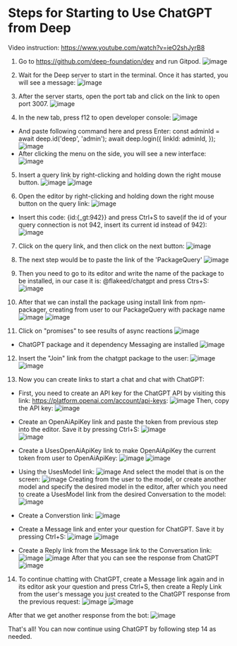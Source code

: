 # Steps for Starting to Use ChatGPT from Deep



Video instruction: https://www.youtube.com/watch?v=ieO2shJyrB8

1. Go to https://github.com/deep-foundation/dev and run Gitpod.
![image](https://user-images.githubusercontent.com/58123600/228636978-0b838aef-43a8-47e1-af20-8ef08911f664.png)

2. Wait for the Deep server to start in the terminal. Once it has started, you will see a message:
![image](https://user-images.githubusercontent.com/58123600/228638401-df7c85da-f5a0-4158-a050-4d6508d3daec.png)
 
3. After the server starts, open the port tab and click on the link to open port 3007.
![image](https://user-images.githubusercontent.com/58123600/228638897-f6373709-ab72-4903-b624-95747d3bff22.png)

4. In the new tab, press f12 to open developer console:
![image](https://user-images.githubusercontent.com/58123600/230727268-3c3e04d4-caca-40cc-8aba-9feba6c20672.png)
* And paste following command here and press Enter:
 const adminId = await deep.id('deep', 'admin');
 await deep.login({
  linkId: adminId,
 });
![image](https://user-images.githubusercontent.com/58123600/230727312-98da474c-a84d-4b79-9b61-af02d7443cdf.png)
* After clicking the menu on the side, you will see a new interface:
![image](https://user-images.githubusercontent.com/58123600/230727327-6296a9cf-089d-465e-a6ac-e9e1091bdeb8.png)

5. Insert a query link by right-clicking and holding down the right mouse button.
![image](https://user-images.githubusercontent.com/58123600/230727395-56c7be3e-8b3a-49be-80df-d2b44d41ff28.png)
![image](https://user-images.githubusercontent.com/58123600/230727446-7d6cd1f8-beb5-4136-b8d7-35ea852b7738.png)

6. Open the editor by right-clicking and holding down the right mouse button on the query link:
![image](https://user-images.githubusercontent.com/58123600/230727482-ba1bcc24-48af-4043-a87a-557dbe38d06c.png)
* Insert this code: {id:{_gt:942}} and press Ctrl+S to save(if the id of your query connection is not 942, insert its current id instead of 942):
![image](https://user-images.githubusercontent.com/58123600/230727530-340b545a-f1c5-435c-8549-19afd99ec853.png)

7. Click on the query link, and then click on the next button:
![image](https://user-images.githubusercontent.com/58123600/230727581-3663d465-6ec5-44bb-8de7-11935411d092.png)

<!-- 8. The next step is to open the packager and find the chatgpt package in the "not installed" section:
![image](https://user-images.githubusercontent.com/58123600/228643018-52128c0a-c850-4bea-9ae5-0ca4a59d93be.png)
![image](https://user-images.githubusercontent.com/58123600/228643113-e6a8f64b-bbd9-4409-a6eb-5b3655b6bcd3.png) -->

8. The next step would be to paste the link of the 'PackageQuery'
![image](https://user-images.githubusercontent.com/58123600/230727623-610fd438-bea8-4d2c-bb88-a1cfe34aec30.png)

9. Then you need to go to its editor and write the name of the package to be installed, in our case it is: @flakeed/chatgpt and press Ctrs+S:
![image](https://user-images.githubusercontent.com/58123600/230727643-3cd76a84-a250-45aa-9d65-6aab18df329a.png)

10. After that we can install the package using install link from npm-packager, creating from user to our PackageQuery with package name
![image](https://user-images.githubusercontent.com/58123600/230727677-1e375892-e0b9-49af-bd97-31cfb66d6c5f.png)
![image](https://user-images.githubusercontent.com/58123600/230727717-4b840fd3-a03e-4f91-9932-d7b2b6edd4d3.png)

11. Click on "promises" to see results of async reactions
![image](https://user-images.githubusercontent.com/58123600/230727949-b35d5432-f15a-4548-9453-ad525d3d8227.png)
* ChatGPT package and it dependency Messaging are installed
![image](https://user-images.githubusercontent.com/58123600/230727965-46d901e2-22b1-43c4-96eb-3e99ca9d11f4.png)

12. Insert the "Join" link from the chatgpt package to the user:
![image](https://user-images.githubusercontent.com/58123600/230728023-08853cd1-4304-4c95-9bf9-0c9384b160c0.png)
![image](https://user-images.githubusercontent.com/58123600/230728028-c36de826-a3ad-4a22-9ad9-f60a4d42f4e4.png)

13. Now you can create links to start a chat and chat with ChatGPT:
* First, you need to create an API key for the ChatGPT API by visiting this link: https://platform.openai.com/account/api-keys:
![image](https://user-images.githubusercontent.com/58123600/228636188-df420f07-e112-4395-a260-bb8af2e238f6.png)
Then, copy the API key:
![image](https://user-images.githubusercontent.com/58123600/228636391-f038806c-afd9-456b-904c-d8ad5822d3b0.png)

* Create an OpenAiApiKey link and paste the token from previous step into the editor. Save it by pressing Ctrl+S:
![image](https://user-images.githubusercontent.com/58123600/230728071-03108fdc-2932-4c16-bb5a-bcee38431172.png)   
![image](https://user-images.githubusercontent.com/58123600/230728120-e46b18b8-25fe-42bd-baf0-c25a8d1a396d.png)
    
* Create a UsesOpenAiApiKey link to make OpenAiApiKey the current token from user to OpenAiApiKey:
![image](https://user-images.githubusercontent.com/58123600/230728181-a5614da1-e03c-4606-be06-9b9b64d6b122.png)
![image](https://user-images.githubusercontent.com/58123600/230728237-978ee823-7fb5-4f78-ad77-d84cbdf7b286.png)
    
* Using the UsesModel link:
![image](https://user-images.githubusercontent.com/58123600/230728267-7d31b8e8-23f0-466a-8bd9-5460af962732.png)
And select the model that is on the screen:
![image](https://user-images.githubusercontent.com/58123600/230728288-ae2e9cd7-1533-4812-8524-20e4a0733d30.png)
Creating from the user to the model, or create another model and specify the desired model in the editor, after which you need to create a UsesModel link from the desired Conversation to the model:
![image](https://user-images.githubusercontent.com/58123600/230728427-43385679-9eb9-433e-97c0-360228205e15.png)
  
* Create a Converstion link:
![image](https://user-images.githubusercontent.com/58123600/230728467-572ffd1f-d623-4970-b43a-add47f1e6f13.png)

* Create a Message link and enter your question for ChatGPT. Save it by pressing Ctrl+S:
![image](https://user-images.githubusercontent.com/58123600/230728506-ba65ba31-b590-43ea-b7d9-9cdee1fa158d.png)
![image](https://user-images.githubusercontent.com/58123600/230728539-e8d64daf-6cd9-4da1-be49-b5c7143a5444.png)
    
* Create a Reply link from the Message link to the Conversation link:
![image](https://user-images.githubusercontent.com/58123600/230728581-04fa2b59-7ae3-4cd7-80ad-ce5b408b9147.png)
![image](https://user-images.githubusercontent.com/58123600/230728614-7049a7cd-ca6e-4d9c-9ce1-f7632514359a.png)
After that you can see the response from ChatGPT
![image](https://user-images.githubusercontent.com/58123600/230728690-24dab2cd-1c49-4d4d-ab56-8a31a5010071.png)
    
14. To continue chatting with ChatGPT, create a Message link again and in its editor ask your question and press Ctrl+S, then create a Reply Link from the user's message you just created to the ChatGPT response from the previous request:
![image](https://user-images.githubusercontent.com/58123600/230728943-a83cc6e9-6176-469b-ba2b-25577d99ba04.png)
![image](https://user-images.githubusercontent.com/58123600/230728972-305bb848-3f16-4174-ade2-7594140699c6.png)

After that we get another response from the bot:
![image](https://user-images.githubusercontent.com/58123600/230729086-0e01b8c7-81f1-497e-8d76-1ddf47fe6073.png)

That's all! You can now continue using ChatGPT by following step 14 as needed.


    





